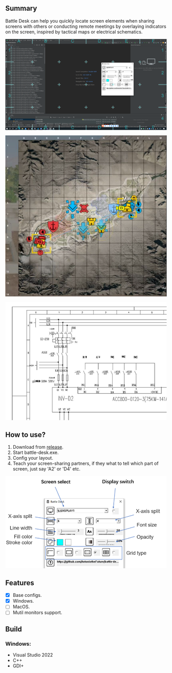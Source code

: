 ## Summary

Battle Desk can help you quickly locate screen elements when sharing screens with others or conducting remote meetings by overlaying indicators on the screen, inspired by tactical maps or electrical schematics.

![summary-1](./files/summary-1.png)

![summary-2](./files/summary-2.png)

![summary-3](./files/summary-3.png)

## How to use?

1. Download from [release](https://github.com/AntoniotheFuture/battle-desk/releases).
2. Start battle-desk.exe.
3. Config your layout.
4. Teach your screen-sharing partners, if they what to tell which part of screen, just say 'A2' or 'D4' etc.

![how to use](./files/how-to-use-1.png)

## Features

- [x] Base configs.
- [x] Windows.
- [ ] MacOS.
- [ ] Mutil monitors support.

## Build

### Windows:

- Visual Studio 2022
- C++
- GDI+
